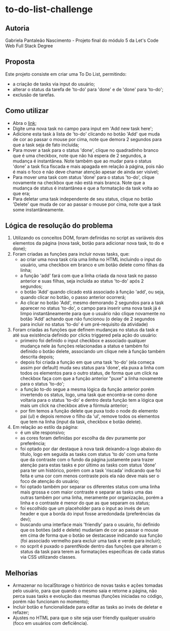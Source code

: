 # to-do-list-challenge

## Autoria

Gabriela Pantaleão Nascimento - Projeto final do módulo 5 da Let's Code Web Full Stack Degree

## Proposta

Este projeto consiste em criar uma To Do List, permitindo:
- a criação de tasks via input do usuário;
- alterar o status da tarefa de 'to-do' para 'done' e de 'done' para 'to-do';
- exclusão de tarefas.


## Como utilizar

- Abra o [link](https://nascimeg.github.io/to-do-list/);
- Digite uma nova task no campo para input em 'Add new task here';
- Adicione esta task à lista de 'to-do' clicando no botão 'Add' que muda de cor ao passar o mouse por cima, note que demora 2 segundos para que a task seja de fato incluída;
- Para mover a task para o status 'done', clique no quadradinho branco que é uma checkbox, note que não há espera de 2 segundos, a mudança é instantânea. Note também que ao mudar para o status 'done' a task fica fiscada e mais apagada em relação à página, pois não é mais o foco e não deve chamar atenção apesar de ainda ser visível;
- Para mover uma task com status 'done' para o status 'to-do', clique novamente na checkbox que não está mais branca. Note que a mudança de status é instantânea e que a formatação da task volta ao que era;
- Para deletar uma task independente de seu status, clique no botão 'Delete' que muda de cor ao passar o mouse por cima, note que a task some instantâneamente.


## Lógica de resolução do problema

1) Utilizando os conceitos DOM, foram definidas no script as variáveis dos elementos da página (nova task, botão para adicionar nova task, to do e done);
2) Foram criadas as funções para incluir novas tasks, que:
   - ao criar uma nova task cria uma linha no HTML incluindo o input do usuário, uma checkbox em branco e um botão delete como filhas da linha;
   - a função 'add' fará com que a linha criada da nova task no passo anterior e suas filhas, seja incluída ao status 'to-do' após 2 segundos;
   - o botão 'Add' quando clicado está associado à função 'add', ou seja, quando clicar no botão, o passo anterior ocorrerá;
   - Ao clicar no botão 'Add', mesmo demorando 2 segundos para a task aparecer no status 'to-do', o campo para inserir uma nova task já é limpo instantâneamente para que o usuário não clique novamente no botão 'Add' achando que não funcionou (o delay de 2 segundos para incluir no status 'to-do' é um pré-requisito da atividade)
3) Foram criadas as funções que definem mudanças no status da task e até sua existência definido por clicks triggered pela ação do usuário:
   - primeiro foi definido o input checkbox e associado qualquer mudança nele às funções relacionadas a status e também foi definido o botão delete, associando um clique nele à função também descrita depois;
   - depois foi criada a função em que uma task 'to-do' (ela começa assim por default) muda seu status para 'done', ela puxa a linha com todos os elementos para o outro status, de forma que um click na checkbox faça com que a função anterior "puxe" a linha novamente para o status 'to-do';
   - a função to-do segue a mesma lógica da função anterior porém invertendo os status, logo, uma task que encontra-se como done voltaria para o status 'to-do' e dentro desta função tem a lógica que mais um click na checkbox ative a fórmula anterior;
   - por fim temos a função delete que puxa todo o node do elemento pai (ul) e depois remove o filho da 'ul', remove todos os elementos que tem na linha (input da task, checkbox e botão delete).
4) Em relação ao estilo da página:
   - é um site responsivo;
   - as cores foram definidas por escolha da dev puramente por preferência;
   - foi optado por dar destaque à nova task deixando-a logo abaixo do título, logo em seguida as tasks com status 'to do' com uma fonte que da contraste com o fundo da página justamente para trazer atenção para estas tasks e por último as tasks com status 'done' para ter um histórico, porém com a task 'riscada' indicando que foi feita e uma cor com menos contraste pois ela não deve mais ser o foco de atenção do usuário;
   - foi optado também por separar os diferentes status com uma linha mais grossa e com maior contraste e separar as tasks uma das outras também por uma linha, meramente por organização, porém a linha e o contraste é menor do que as que separam os status;
   - foi escolhido que um placeholder para o input ao invés de um header e que a borda do input fosse arredondada (preferências da dev);
   - buscando uma interface mais 'friendly' para o usuário, foi definido que os botões (add e delete) mudariam de cor ao passar o mouse em cima de forma que o botão se destacasse indicando sua função (foi associado vermelho para excluir uma task e verde para incluir);
   - no scprit é puxado o parentNode dentro das funções que alteram o status da task para terem as formatações específicas de cada status via CSS utilizando classes.

## Melhorias

- Armazenar no localStorage o histórico de novas tasks e ações tomadas pelo usuário, para que quando o mesmo saia e retorne a página, não perca suas tasks e evolução das mesmas (funções iniciadas no código, porém não funcionam no momento);
- Incluir botão e funcionalidade para editar as tasks ao invés de deletar e refazer;
- Ajustes no HTML para que o site seja user friendly qualquer usuário (foco em usuários com deficiência).

